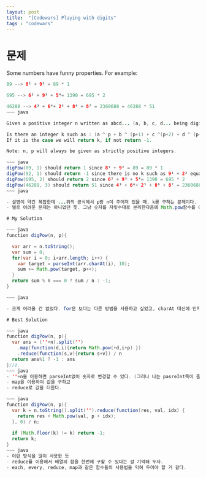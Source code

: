 ```yaml
---
layout: post
title:  "[Codewars] Playing with digits"
tags : "codewars"
---
```


# 문제
Some numbers have funny properties. For example:

~~~ java
89 --> 8¹ + 9² = 89 * 1

695 --> 6² + 9³ + 5⁴= 1390 = 695 * 2

46288 --> 4³ + 6⁴+ 2⁵ + 8⁶ + 8⁷ = 2360688 = 46288 * 51
~~~ java

Given a positive integer n written as abcd... (a, b, c, d... being digits) and a positive integer p we want to find a positive integer k, if it exists, such as the sum of the digits of n taken to the successive powers of p is equal to k * n. In other words:

Is there an integer k such as : (a ^ p + b ^ (p+1) + c ^(p+2) + d ^ (p+3) + ...) = n * k
If it is the case we will return k, if not return -1.

Note: n, p will always be given as strictly positive integers.

~~~ java
digPow(89, 1) should return 1 since 8¹ + 9² = 89 = 89 * 1
digPow(92, 1) should return -1 since there is no k such as 9¹ + 2² equals 92 * k
digPow(695, 2) should return 2 since 6² + 9³ + 5⁴= 1390 = 695 * 2
digPow(46288, 3) should return 51 since 4³ + 6⁴+ 2⁵ + 8⁶ + 8⁷ = 2360688 = 46288 * 51
~~~ java

- 설명이 약간 복잡한데 ...위의 공식에서 p랑 n이 주어져 있을 때, k를 구하는 문제이다. k가 없다면 -1을 리턴한다.
- 별로 어려운 문제는 아니었던 듯. 그냥 숫자를 자릿수대로 분리한다음에 Math.pow함수를 이용하여 값을 구하고 삼항연산자를 활용하기로 결정

# My Solution

~~~ java
function digPow(n, p){

  var arr = n.toString();
  var sum = 0;
  for(var i = 0; i<arr.length; i++) {
    var target = parseInt(arr.charAt(i), 10);
    sum += Math.pow(target, p++);
  }
  return sum % n === 0 ? sum / n : -1;
}

~~~ java

- 크게 어려울 건 없었다. for문 보다는 다른 방법을 사용하고 싶었고, charAt 대신에 인자로 받은 걸 한방에 배열로 바꿀 방법이 있었으면 했는데...

# Best Solution

~~~ java
function digPow(n, p){
  var ans = (''+n).split('')
    .map(function(d,i){return Math.pow(+d,i+p) })
    .reduce(function(s,v){return s+v}) / n
  return ans%1 ? -1 : ans    
}//z.
~~~ java
- ''+n을 이용하면 parseInt없이 숫자로 변경할 수 있다. (그러나 나는 pasreInt쪽이 좀 더 좋은 거 같다. 더 명시적이니까.)
- map을 이용하여 값을 구하고
- reduce로 값을 더한다.

~~~ java
function digPow(n, p){
  var k = n.toString().split('').reduce(function(res, val, idx) {
    return res + Math.pow(val, p + idx);
  }, 0) / n;
  
  if (Math.floor(k) != k) return -1;
  return k;
}
~~~ java
- 이런 방식을 많이 사용한 듯
- reduce를 이용해서 배열의 합을 한번에 구할 수 있다는 걸 기억해 두자.
- each, every, reduce, map과 같은 함수들의 사용법을 익혀 두어야 할 거 같다.